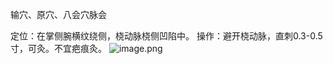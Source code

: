 输穴、原穴、八会穴脉会

定位：在掌侧腕横纹绕侧，桡动脉桡侧凹陷中。
操作：避开桡动脉，直刺0.3-0.5寸，可灸。不宜疤痕灸。
![image.png](https://picgo18719498306.oss-cn-guangzhou.aliyuncs.com/20250423010213158.png)
